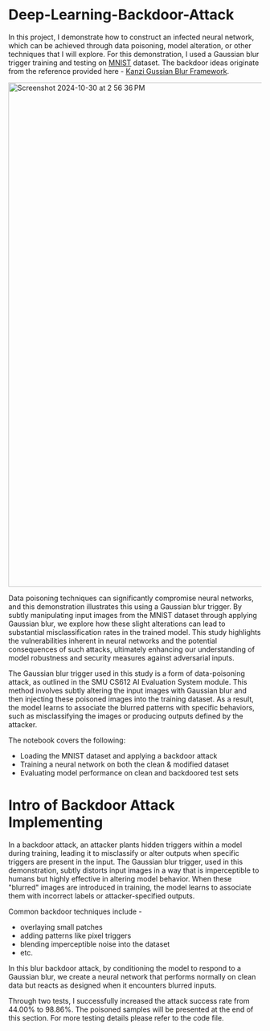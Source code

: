 # Deep-Learning-Backdoor-Attack
In this project, I demonstrate how to construct an infected neural network, which can be achieved through data poisoning, model alteration, or other techniques that I will explore. For this demonstration, I used a Gaussian blur trigger training and testing on [MNIST](https://www.kaggle.com/datasets/hojjatk/mnist-dataset) dataset. The backdoor ideas originate from the reference provided here - [Kanzi Gussian Blur Framework](https://docs.kanzi.com/3.9.1/en/tutorials/blur/blur.html).

<img width="1004" alt="Screenshot 2024-10-30 at 2 56 36 PM" src="https://github.com/user-attachments/assets/a5c2a912-8bb6-4118-bb29-2c1800e1248a">

Data poisoning techniques can significantly compromise neural networks, and this demonstration illustrates this using a Gaussian blur trigger. By subtly manipulating input images from the MNIST dataset through applying Gaussian blur, we explore how these slight alterations can lead to substantial misclassification rates in the trained model. This study highlights the vulnerabilities inherent in neural networks and the potential consequences of such attacks, ultimately enhancing our understanding of model robustness and security measures against adversarial inputs.

The Gaussian blur trigger used in this study is a form of data-poisoning attack, as outlined in the SMU CS612 AI Evaluation System module. This method involves subtly altering the input images with Gaussian blur and then injecting these poisoned images into the training dataset. As a result, the model learns to associate the blurred patterns with specific behaviors, such as misclassifying the images or producing outputs defined by the attacker.

The notebook covers the following:
- Loading the MNIST dataset and applying a backdoor attack
- Training a neural network on both the clean & modified dataset
- Evaluating model performance on clean and backdoored test sets

# Intro of Backdoor Attack Implementing
In a backdoor attack, an attacker plants hidden triggers within a model during training, leading it to misclassify or alter outputs when specific triggers are present in the input. The Gaussian blur trigger, used in this demonstration, subtly distorts input images in a way that is imperceptible to humans but highly effective in altering model behavior. When these "blurred" images are introduced in training, the model learns to associate them with incorrect labels or attacker-specified outputs. 

Common backdoor techniques include - 
- overlaying small patches
- adding patterns like pixel triggers
- blending imperceptible noise into the dataset
- etc.

In this blur backdoor attack, by conditioning the model to respond to a Gaussian blur, we create a neural network that performs normally on clean data but reacts as designed when it encounters blurred inputs.

Through two tests, I successfully increased the attack success rate from 44.00% to 98.86%. The poisoned samples will be presented at the end of this section. For more testing details please refer to the code file. 
